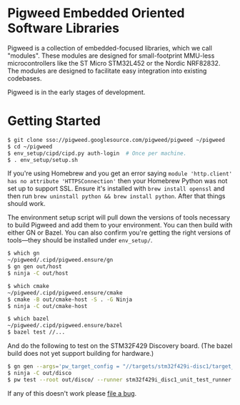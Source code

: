 # Pigweed Embedded Oriented Software Libraries

Pigweed is a collection of embedded-focused libraries, which we call "modules".
These modules are designed for small-footprint MMU-less microcontrollers like
the ST Micro STM32L452 or the Nordic NRF82832. The modules are designed to
facilitate easy integration into existing codebases.

Pigweed is in the early stages of development.

# Getting Started

```bash
$ git clone sso://pigweed.googlesource.com/pigweed/pigweed ~/pigweed
$ cd ~/pigweed
$ env_setup/cipd/cipd.py auth-login  # Once per machine.
$ . env_setup/setup.sh
```

If you're using Homebrew and you get an error saying
`module 'http.client' has no attribute 'HTTPSConnection'` then your
Homebrew Python was not set up to support SSL. Ensure it's installed with
`brew install openssl` and then run
`brew uninstall python && brew install python`. After that things should work.

The environment setup script will pull down the versions of tools necessary
to build Pigweed and add them to your environment. You can then build with
either GN or Bazel. You can also confirm you're getting the right versions
of tools&mdash;they should be installed under `env_setup/`.

```bash
$ which gn
~/pigweed/.cipd/pigweed.ensure/gn
$ gn gen out/host
$ ninja -C out/host
```

```bash
$ which cmake
~/pigweed/.cipd/pigweed.ensure/cmake
$ cmake -B out/cmake-host -S . -G Ninja
$ ninja -C out/cmake-host
```

```bash
$ which bazel
~/pigweed/.cipd/pigweed.ensure/bazel
$ bazel test //...
```

And do the following to test on the STM32F429 Discovery board. (The bazel build
does not yet support building for hardware.)

```bash
$ gn gen --args='pw_target_config = "//targets/stm32f429i-disc1/target_config.gni"' out/disco
$ ninja -C out/disco
$ pw test --root out/disco/ --runner stm32f429i_disc1_unit_test_runner -- --port /dev/ttyACM0
```

If any of this doesn't work please
[file a bug](https://bugs.chromium.org/p/pigweed/issues/entry).
